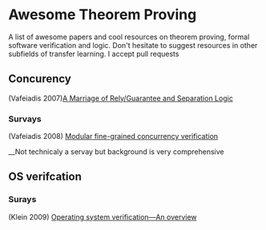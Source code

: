 # Awesome Theorem Proving

A list of awesome papers and cool resources on theorem proving, formal software verification and logic. Don't hesitate to suggest resources in other subfields of transfer learning. I accept pull requests

## Concurency
(Vafeiadis 2007)[A Marriage of Rely/Guarantee and Separation Logic](https://link.springer.com/chapter/10.1007/978-3-540-74407-8_18)
### Survays
(Vafeiadis 2008) [Modular fine-grained concurrency verification](https://www.cl.cam.ac.uk/techreports/UCAM-CL-TR-726.pdf)

__Not technicaly a servay but background is very comprehensive


## OS verifcation
### Surays
(Klein 2009) [Operating system verification—An overview](https://link.springer.com/content/pdf/10.1007%2Fs12046-009-0002-4.pdf)
